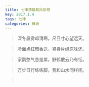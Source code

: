 ```yaml
---
title: 七律清晨和风杂想
key: 2017.1.4
tags: 七律
categories: 律诗
---
```


<blockquote class="blockquote-center">深冬晨雾却清寒，尺目寸心望远天。
</blockquote>
<blockquote class="blockquote-center">冷面点红暗香送，紧身片绿原味还。
</blockquote>
<blockquote class="blockquote-center">家鹅憋气总是累，野鹤散云乃有恬。
</blockquote>
<blockquote class="blockquote-center">万步日行练练脚，我和山水同样闲。
</blockquote>
<blockquote class="blockquote-center"></br>
</blockquote>
